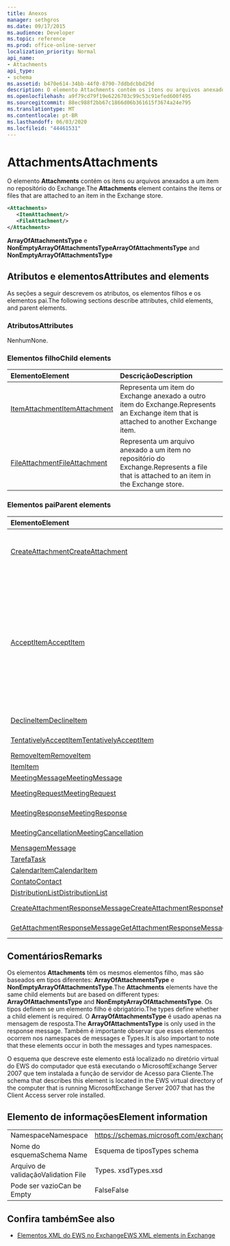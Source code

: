 ```yaml
---
title: Anexos
manager: sethgros
ms.date: 09/17/2015
ms.audience: Developer
ms.topic: reference
ms.prod: office-online-server
localization_priority: Normal
api_name:
- Attachments
api_type:
- schema
ms.assetid: b470e614-34bb-44f0-8790-7ddbdcbbd29d
description: O elemento Attachments contém os itens ou arquivos anexados a um item no repositório do Exchange.
ms.openlocfilehash: a9f79cd79f19e6226703c99c53c91efed600f495
ms.sourcegitcommit: 88ec988f2bb67c1866d06b361615f3674a24e795
ms.translationtype: MT
ms.contentlocale: pt-BR
ms.lasthandoff: 06/03/2020
ms.locfileid: "44461531"
---
```

# <a name="attachments"></a><span data-ttu-id="12289-103">Attachments</span><span class="sxs-lookup"><span data-stu-id="12289-103">Attachments</span></span>

<span data-ttu-id="12289-104">O elemento **Attachments** contém os itens ou arquivos anexados a um item no repositório do Exchange.</span><span class="sxs-lookup"><span data-stu-id="12289-104">The **Attachments** element contains the items or files that are attached to an item in the Exchange store.</span></span> 
  
```xml
<Attachments>
   <ItemAttachment/>
   <FileAttachment/>
</Attachments>
```

 <span data-ttu-id="12289-105">**ArrayOfAttachmentsType** e **NonEmptyArrayOfAttachmentsType**</span><span class="sxs-lookup"><span data-stu-id="12289-105">**ArrayOfAttachmentsType** and **NonEmptyArrayOfAttachmentsType**</span></span>
## <a name="attributes-and-elements"></a><span data-ttu-id="12289-106">Atributos e elementos</span><span class="sxs-lookup"><span data-stu-id="12289-106">Attributes and elements</span></span>

<span data-ttu-id="12289-107">As seções a seguir descrevem os atributos, os elementos filhos e os elementos pai.</span><span class="sxs-lookup"><span data-stu-id="12289-107">The following sections describe attributes, child elements, and parent elements.</span></span>
  
### <a name="attributes"></a><span data-ttu-id="12289-108">Atributos</span><span class="sxs-lookup"><span data-stu-id="12289-108">Attributes</span></span>

<span data-ttu-id="12289-109">Nenhum</span><span class="sxs-lookup"><span data-stu-id="12289-109">None.</span></span>
  
### <a name="child-elements"></a><span data-ttu-id="12289-110">Elementos filho</span><span class="sxs-lookup"><span data-stu-id="12289-110">Child elements</span></span>

|<span data-ttu-id="12289-111">**Elemento**</span><span class="sxs-lookup"><span data-stu-id="12289-111">**Element**</span></span>|<span data-ttu-id="12289-112">**Descrição**</span><span class="sxs-lookup"><span data-stu-id="12289-112">**Description**</span></span>|
|:-----|:-----|
|[<span data-ttu-id="12289-113">ItemAttachment</span><span class="sxs-lookup"><span data-stu-id="12289-113">ItemAttachment</span></span>](itemattachment.md) <br/> |<span data-ttu-id="12289-114">Representa um item do Exchange anexado a outro item do Exchange.</span><span class="sxs-lookup"><span data-stu-id="12289-114">Represents an Exchange item that is attached to another Exchange item.</span></span>  <br/> |
|[<span data-ttu-id="12289-115">FileAttachment</span><span class="sxs-lookup"><span data-stu-id="12289-115">FileAttachment</span></span>](fileattachment.md) <br/> |<span data-ttu-id="12289-116">Representa um arquivo anexado a um item no repositório do Exchange.</span><span class="sxs-lookup"><span data-stu-id="12289-116">Represents a file that is attached to an item in the Exchange store.</span></span>  <br/> |
   
### <a name="parent-elements"></a><span data-ttu-id="12289-117">Elementos pai</span><span class="sxs-lookup"><span data-stu-id="12289-117">Parent elements</span></span>

|<span data-ttu-id="12289-118">**Elemento**</span><span class="sxs-lookup"><span data-stu-id="12289-118">**Element**</span></span>|<span data-ttu-id="12289-119">**Descrição**</span><span class="sxs-lookup"><span data-stu-id="12289-119">**Description**</span></span>|
|:-----|:-----|
|[<span data-ttu-id="12289-120">CreateAttachment</span><span class="sxs-lookup"><span data-stu-id="12289-120">CreateAttachment</span></span>](createattachment.md) <br/> |<span data-ttu-id="12289-121">Define uma solicitação para criar um anexo a um item no repositório do Exchange.</span><span class="sxs-lookup"><span data-stu-id="12289-121">Defines a request to create an attachment to an item in the Exchange store.</span></span><br/><br/> <span data-ttu-id="12289-122">A seguir está a expressão XPath para este elemento:`/CreateAttachment`</span><span class="sxs-lookup"><span data-stu-id="12289-122">The following is the XPath expression to this element:  `/CreateAttachment`</span></span> <br/> |
|[<span data-ttu-id="12289-123">AcceptItem</span><span class="sxs-lookup"><span data-stu-id="12289-123">AcceptItem</span></span>](acceptitem.md) <br/> | <span data-ttu-id="12289-124">Representa uma resposta de aceitação para uma solicitação de reunião.</span><span class="sxs-lookup"><span data-stu-id="12289-124">Represents an Accept reply to a meeting request.</span></span><br/><br/><span data-ttu-id="12289-125">A seguir estão algumas das expressões XPath para este elemento:</span><span class="sxs-lookup"><span data-stu-id="12289-125">The following are some of the XPath expressions to this element:</span></span><ul><li>`/CreateItem/Items`</li><li>`/MeetingRequest/ConflictingMeetings` </li><li>`/SetItemField/CalendarItem/ConflictingMeetings`</li><li>`/AppendToItemField/CalendarItem/ConflictingMeetings`</li><li>`/AcceptItem/Attachments/ItemAttachment/CalendarItem/ConflictingMeetings`</li><li>`/DeclineItem/Attachments/ItemAttachment/CalendarItem/ConflictingMeetings`</li><li>`/UpdateItem/ItemChanges/ItemChange/Updates/AppendToItemField/CalendarItem/AdjacentMeetings`</li><li>`/CreateAttachmentResponseMessage/Attachments/ItemAttachment/CalendarItem/AdjacentMeetings`</li><li>`/GetAttachmentResponseMessage/Attachments/ItemAttachment/CalendarItem/AdjacentMeetings`</li></ul> |
|[<span data-ttu-id="12289-126">DeclineItem</span><span class="sxs-lookup"><span data-stu-id="12289-126">DeclineItem</span></span>](declineitem.md) <br/> |<span data-ttu-id="12289-127">Representa uma resposta de recusa a uma solicitação de reunião.</span><span class="sxs-lookup"><span data-stu-id="12289-127">Represents a Decline reply to a meeting request.</span></span>  <br/> |
|[<span data-ttu-id="12289-128">TentativelyAcceptItem</span><span class="sxs-lookup"><span data-stu-id="12289-128">TentativelyAcceptItem</span></span>](tentativelyacceptitem.md) <br/> |<span data-ttu-id="12289-129">Representa uma resposta provisória a uma solicitação de reunião.</span><span class="sxs-lookup"><span data-stu-id="12289-129">Represents a Tentative reply to a meeting request.</span></span>  <br/> |
|[<span data-ttu-id="12289-130">RemoveItem</span><span class="sxs-lookup"><span data-stu-id="12289-130">RemoveItem</span></span>](removeitem.md) <br/> |<span data-ttu-id="12289-131">Remove um item do repositório do Exchange.</span><span class="sxs-lookup"><span data-stu-id="12289-131">Removes an item from the Exchange store.</span></span>  <br/> |
|[<span data-ttu-id="12289-132">Item</span><span class="sxs-lookup"><span data-stu-id="12289-132">Item</span></span>](item.md) <br/> |<span data-ttu-id="12289-133">Representa um item genérico do Exchange.</span><span class="sxs-lookup"><span data-stu-id="12289-133">Represents a generic Exchange item.</span></span>  <br/> |
|[<span data-ttu-id="12289-134">MeetingMessage</span><span class="sxs-lookup"><span data-stu-id="12289-134">MeetingMessage</span></span>](meetingmessage.md) <br/> |<span data-ttu-id="12289-135">Representa uma reunião no repositório do Exchange.</span><span class="sxs-lookup"><span data-stu-id="12289-135">Represents a meeting in the Exchange store.</span></span>  <br/> |
|[<span data-ttu-id="12289-136">MeetingRequest</span><span class="sxs-lookup"><span data-stu-id="12289-136">MeetingRequest</span></span>](meetingrequest.md) <br/> |<span data-ttu-id="12289-137">Representa uma solicitação de reunião no repositório do Exchange.</span><span class="sxs-lookup"><span data-stu-id="12289-137">Represents a meeting request in the Exchange store.</span></span>  <br/> |
|[<span data-ttu-id="12289-138">MeetingResponse</span><span class="sxs-lookup"><span data-stu-id="12289-138">MeetingResponse</span></span>](meetingresponse.md) <br/> |<span data-ttu-id="12289-139">Representa uma resposta de reunião no repositório do Exchange.</span><span class="sxs-lookup"><span data-stu-id="12289-139">Represents a meeting response in the Exchange store.</span></span>  <br/> |
|[<span data-ttu-id="12289-140">MeetingCancellation</span><span class="sxs-lookup"><span data-stu-id="12289-140">MeetingCancellation</span></span>](meetingcancellation.md) <br/> |<span data-ttu-id="12289-141">Representa um cancelamento de reunião no repositório do Exchange.</span><span class="sxs-lookup"><span data-stu-id="12289-141">Represents a meeting cancellation in the Exchange store.</span></span>  <br/> |
|[<span data-ttu-id="12289-142">Mensagem</span><span class="sxs-lookup"><span data-stu-id="12289-142">Message</span></span>](message-ex15websvcsotherref.md) <br/> |<span data-ttu-id="12289-143">Representa uma mensagem de email do Exchange.</span><span class="sxs-lookup"><span data-stu-id="12289-143">Represents an Exchange e-mail message.</span></span>  <br/> |
|[<span data-ttu-id="12289-144">Tarefa</span><span class="sxs-lookup"><span data-stu-id="12289-144">Task</span></span>](task.md) <br/> |<span data-ttu-id="12289-145">Representa uma tarefa no repositório do Exchange.</span><span class="sxs-lookup"><span data-stu-id="12289-145">Represents a task in the Exchange store.</span></span>  <br/> |
|[<span data-ttu-id="12289-146">CalendarItem</span><span class="sxs-lookup"><span data-stu-id="12289-146">CalendarItem</span></span>](calendaritem.md) <br/> |<span data-ttu-id="12289-147">Representa um item de calendário do Exchange.</span><span class="sxs-lookup"><span data-stu-id="12289-147">Represents an Exchange calendar item.</span></span>  <br/> |
|[<span data-ttu-id="12289-148">Contato</span><span class="sxs-lookup"><span data-stu-id="12289-148">Contact</span></span>](contact.md) <br/> |<span data-ttu-id="12289-149">Representa um item de contato do Exchange.</span><span class="sxs-lookup"><span data-stu-id="12289-149">Represents an Exchange contact item.</span></span>  <br/> |
|[<span data-ttu-id="12289-150">DistributionList</span><span class="sxs-lookup"><span data-stu-id="12289-150">DistributionList</span></span>](distributionlist.md) <br/> |<span data-ttu-id="12289-151">Representa uma lista de distribuição.</span><span class="sxs-lookup"><span data-stu-id="12289-151">Represents a distribution list.</span></span>  <br/> |
|[<span data-ttu-id="12289-152">CreateAttachmentResponseMessage</span><span class="sxs-lookup"><span data-stu-id="12289-152">CreateAttachmentResponseMessage</span></span>](createattachmentresponsemessage.md) <br/> |<span data-ttu-id="12289-153">Contém o status e o resultado de uma única solicitação CreateAttachment.</span><span class="sxs-lookup"><span data-stu-id="12289-153">Contains the status and result of a single CreateAttachment request.</span></span>  <br/> |
|[<span data-ttu-id="12289-154">GetAttachmentResponseMessage</span><span class="sxs-lookup"><span data-stu-id="12289-154">GetAttachmentResponseMessage</span></span>](getattachmentresponsemessage.md) <br/> |<span data-ttu-id="12289-155">Contém o status e o resultado de uma solicitação GetAttachment.</span><span class="sxs-lookup"><span data-stu-id="12289-155">Contains the status and result of a GetAttachment request.</span></span>  <br/> |
   
## <a name="remarks"></a><span data-ttu-id="12289-156">Comentários</span><span class="sxs-lookup"><span data-stu-id="12289-156">Remarks</span></span>

<span data-ttu-id="12289-157">Os elementos **Attachments** têm os mesmos elementos filho, mas são baseados em tipos diferentes: **ArrayOfAttachmentsType** e **NonEmptyArrayOfAttachmentsType**.</span><span class="sxs-lookup"><span data-stu-id="12289-157">The **Attachments** elements have the same child elements but are based on different types: **ArrayOfAttachmentsType** and **NonEmptyArrayOfAttachmentsType**.</span></span> <span data-ttu-id="12289-158">Os tipos definem se um elemento filho é obrigatório.</span><span class="sxs-lookup"><span data-stu-id="12289-158">The types define whether a child element is required.</span></span> <span data-ttu-id="12289-159">O **ArrayOfAttachmentsType** é usado apenas na mensagem de resposta.</span><span class="sxs-lookup"><span data-stu-id="12289-159">The **ArrayOfAttachmentsType** is only used in the response message.</span></span> <span data-ttu-id="12289-160">Também é importante observar que esses elementos ocorrem nos namespaces de messages e Types.</span><span class="sxs-lookup"><span data-stu-id="12289-160">It is also important to note that these elements occur in both the messages and types namespaces.</span></span> 
  
<span data-ttu-id="12289-161">O esquema que descreve este elemento está localizado no diretório virtual do EWS do computador que está executando o MicrosoftExchange Server 2007 que tem instalada a função de servidor de Acesso para Cliente.</span><span class="sxs-lookup"><span data-stu-id="12289-161">The schema that describes this element is located in the EWS virtual directory of the computer that is running MicrosoftExchange Server 2007 that has the Client Access server role installed.</span></span>
  
## <a name="element-information"></a><span data-ttu-id="12289-162">Elemento de informações</span><span class="sxs-lookup"><span data-stu-id="12289-162">Element information</span></span>

|||
|:-----|:-----|
|<span data-ttu-id="12289-163">Namespace</span><span class="sxs-lookup"><span data-stu-id="12289-163">Namespace</span></span>  <br/> |https://schemas.microsoft.com/exchange/services/2006/types  <br/> |
|<span data-ttu-id="12289-164">Nome do esquema</span><span class="sxs-lookup"><span data-stu-id="12289-164">Schema Name</span></span>  <br/> |<span data-ttu-id="12289-165">Esquema de tipos</span><span class="sxs-lookup"><span data-stu-id="12289-165">Types schema</span></span>  <br/> |
|<span data-ttu-id="12289-166">Arquivo de validação</span><span class="sxs-lookup"><span data-stu-id="12289-166">Validation File</span></span>  <br/> |<span data-ttu-id="12289-167">Types. xsd</span><span class="sxs-lookup"><span data-stu-id="12289-167">Types.xsd</span></span>  <br/> |
|<span data-ttu-id="12289-168">Pode ser vazio</span><span class="sxs-lookup"><span data-stu-id="12289-168">Can be Empty</span></span>  <br/> |<span data-ttu-id="12289-169">False</span><span class="sxs-lookup"><span data-stu-id="12289-169">False</span></span>  <br/> |
   
## <a name="see-also"></a><span data-ttu-id="12289-170">Confira também</span><span class="sxs-lookup"><span data-stu-id="12289-170">See also</span></span>

- [<span data-ttu-id="12289-171">Elementos XML do EWS no Exchange</span><span class="sxs-lookup"><span data-stu-id="12289-171">EWS XML elements in Exchange</span></span>](ews-xml-elements-in-exchange.md)

